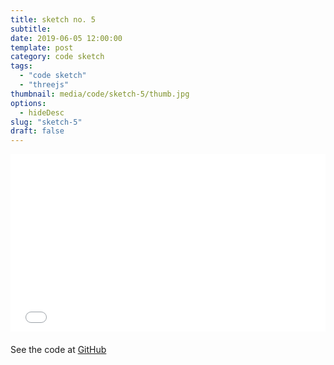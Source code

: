 ```yaml
---
title: sketch no. 5
subtitle:
date: 2019-06-05 12:00:00
template: post
category: code sketch
tags:
  - "code sketch"
  - "threejs"
thumbnail: media/code/sketch-5/thumb.jpg
options:
  - hideDesc
slug: "sketch-5"
draft: false
---
```


<style type="text/css">
.resp-container {
  position: relative;
  overflow: hidden;
  padding-top: 56.25%;
  margin-bottom: 20px;
}
.resp-iframe {
    position: absolute;
    top: 0;
    left: 0;
    width: 100%;
    height: 100%;
    border: 0;
}
</style>

<div class="resp-container">
  <iframe id="sketch-5"
      class="resp-iframe"
      title="sketch-5"
      src="/visualizations/viz-dynamic-grid"
      scrolling="no">
  </iframe>
</div>

See the code at [GitHub](https://github.com/rjsalvadorr/portfolio-v4a/blob/master/src/components/visualizations/dynamic-grid.js)
